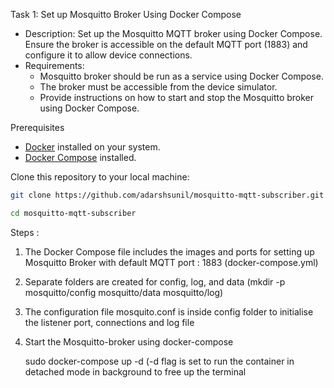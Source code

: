 Task 1: Set up Mosquitto Broker Using Docker Compose
- Description: Set up the Mosquitto MQTT broker using Docker Compose. Ensure the broker is accessible on the default MQTT port (1883) and configure it to allow device connections.
- Requirements:
	- Mosquitto broker should be run as a service using Docker Compose.
	- The broker must be accessible from the device simulator.
	- Provide instructions on how to start and stop the Mosquitto broker using Docker Compose.

 Prerequisites
- [Docker](https://docs.docker.com/get-docker/) installed on your system.
- [Docker Compose](https://docs.docker.com/compose/install/) installed.


Clone this repository to your local machine:
```bash
git clone https://github.com/adarshsunil/mosquitto-mqtt-subscriber.git

cd mosquitto-mqtt-subscriber

```

Steps :

1. The Docker Compose file includes the images and ports for setting up Mosquitto Broker with default MQTT port : 1883 (docker-compose.yml)
2. Separate folders are created for config, log, and data  (mkdir -p mosquitto/config mosquitto/data mosquitto/log)
3. The configuration file mosquito.conf is inside config folder  to initialise the listener port, connections and log file
4. Start the Mosquitto-broker using docker-compose

	sudo docker-compose up -d
(-d flag is set to run the container in detached mode in background to free up the terminal



